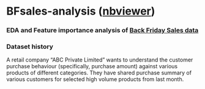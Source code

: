 # BFsales-analysis ([nbviewer](https://nbviewer.org/github/kulturkamp/BFsales-analysis/blob/master/BFdata-analysis.ipynb))

### EDA and Feature importance analysis of [Back Friday Sales data](https://www.kaggle.com/datasets/pranavuikey/black-friday-sales-eda)

### Dataset history
A retail company “ABC Private Limited” wants to understand the customer purchase behaviour (specifically, purchase amount) against various products of different categories. They have shared purchase summary of various customers for selected high volume products from last month.
